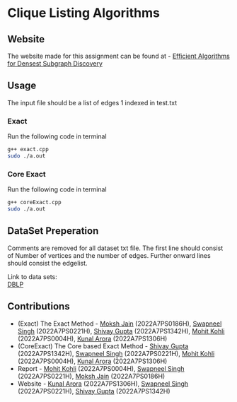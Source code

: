 # Clique Listing Algorithms

## Website

The website made for this assignment can be found at - [Efficient Algorithms for Densest Subgraph Discovery](https://KunalAror.github.io/Kunal.github.io/)

## Usage

The input file should be a list of edges 1 indexed in test.txt

### Exact

Run the following code in terminal

```bash
g++ exact.cpp
sudo ./a.out
```

### Core Exact

Run the following code in terminal

```bash
g++ coreExact.cpp
sudo ./a.out
```

## DataSet Preperation

Comments are removed for all dataset txt file.
The first line should consist of Number of vertices and the number of edges.
Further onward lines should consist the edgelist.

Link to data sets:<br>
[DBLP](https://snap.stanford.edu/data/com-DBLP.html)

## Contributions

-   (Exact) The Exact Method - [Moksh Jain](f20220186@hyderabad.bits-pilani.ac.in) (2022A7PS0186H), [Swapneel Singh](f20220221@hyderabad.bits-pilani.ac.in) (2022A7PS0221H), [Shivay Gupta](f20221342@hyderabad.bits-pilani.ac.in) (2022A7PS1342H), [Mohit Kohli](f20220004@hyderabad.bits-pilani.ac.in) (2022A7PS0004H), [Kunal Arora](f20221306@hyderabad.bits-pilani.ac.in) (2022A7PS1306H)
-   (CoreExact) The Core based Exact Method - [Shivay Gupta](f20221342@hyderabad.bits-pilani.ac.in) (2022A7PS1342H), [Swapneel Singh](f20220221@hyderabad.bits-pilani.ac.in) (2022A7PS0221H), [Mohit Kohli](f20220004@hyderabad.bits-pilani.ac.in) (2022A7PS0004H), [Kunal Arora](f20221306@hyderabad.bits-pilani.ac.in) (2022A7PS1306H)
-   Report - [Mohit Kohli](f20220004@hyderabad.bits-pilani.ac.in) (2022A7PS0004H), [Swapneel Singh](f20220221@hyderabad.bits-pilani.ac.in) (2022A7PS0221H), [Moksh Jain](f20220186@hyderabad.bits-pilani.ac.in) (2022A7PS0186H)
-   Website - [Kunal Arora](f20221306@hyderabad.bits-pilani.ac.in) (2022A7PS1306H), [Swapneel Singh](f20220221@hyderabad.bits-pilani.ac.in) (2022A7PS0221H), [Shivay Gupta](f20221342@hyderabad.bits-pilani.ac.in) (2022A7PS1342H)
